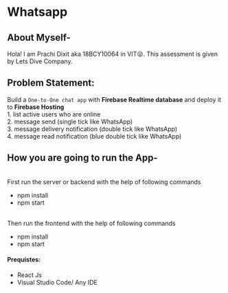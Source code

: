 # Whatsapp

## About Myself-
 Hola! I am Prachi Dixit aka 18BCY10064 in VIT😜.
 This assessment is given by Lets Dive Company.
 
## Problem Statement:
Build a  `One-to-One chat app` with **Firebase Realtime database** and deploy it to **Firebase Hosting**
      <br>1. list active users who are online
      <br>2. message send (single tick like WhatsApp) 
      <br>3. message delivery notification (double tick like WhatsApp)
      <br>4. message read notification (blue double tick like WhatsApp)

## How you are going to run the App-
<br> First run the server or backend with the help of following commands
  - npm install
  - npm start
  
<br> Then run the frontend with the help of following commands
  - npm install
  - npm start
 
#### Prequistes:
   - React Js
   - Visual Studio Code/ Any IDE
